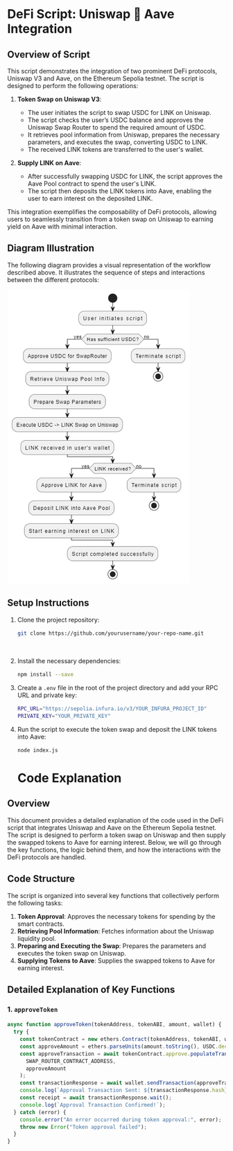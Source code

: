 # DeFi Script: Uniswap 🤝 Aave Integration

## Overview of Script

This script demonstrates the integration of two prominent DeFi protocols, Uniswap V3 and Aave, on the Ethereum Sepolia testnet. The script is designed to perform the following operations:

1. **Token Swap on Uniswap V3**:
   - The user initiates the script to swap USDC for LINK on Uniswap.
   - The script checks the user’s USDC balance and approves the Uniswap Swap Router to spend the required amount of USDC.
   - It retrieves pool information from Uniswap, prepares the necessary parameters, and executes the swap, converting USDC to LINK.
   - The received LINK tokens are transferred to the user's wallet.

2. **Supply LINK on Aave**:
   - After successfully swapping USDC for LINK, the script approves the Aave Pool contract to spend the user's LINK.
   - The script then deposits the LINK tokens into Aave, enabling the user to earn interest on the deposited LINK.

This integration exemplifies the composability of DeFi protocols, allowing users to seamlessly transition from a token swap on Uniswap to earning yield on Aave with minimal interaction.

## Diagram Illustration

The following diagram provides a visual representation of the workflow described above. It illustrates the sequence of steps and interactions between the different protocols:

![Flowchart](./Images/Flowchart.drawio.png)

## Setup Instructions

1. Clone the project repository:
   ```bash
   git clone https://github.com/yourusername/your-repo-name.git




2. Install the necessary dependencies:
   ```bash
   npm install --save
   ```

3. Create a `.env` file in the root of the project directory and add your RPC URL and private key:
   ```bash
   RPC_URL="https://sepolia.infura.io/v3/YOUR_INFURA_PROJECT_ID"
   PRIVATE_KEY="YOUR_PRIVATE_KEY"
   ```

4. Run the script to execute the token swap and deposit the LINK tokens into Aave:
   ```bash
   node index.js
   ```

   # Code Explanation

## Overview

This document provides a detailed explanation of the code used in the DeFi script that integrates Uniswap and Aave on the Ethereum Sepolia testnet. The script is designed to perform a token swap on Uniswap and then supply the swapped tokens to Aave for earning interest. Below, we will go through the key functions, the logic behind them, and how the interactions with the DeFi protocols are handled.

## Code Structure

The script is organized into several key functions that collectively perform the following tasks:

1. **Token Approval**: Approves the necessary tokens for spending by the smart contracts.
2. **Retrieving Pool Information**: Fetches information about the Uniswap liquidity pool.
3. **Preparing and Executing the Swap**: Prepares the parameters and executes the token swap on Uniswap.
4. **Supplying Tokens to Aave**: Supplies the swapped tokens to Aave for earning interest.

## Detailed Explanation of Key Functions

### 1. `approveToken`

```javascript
async function approveToken(tokenAddress, tokenABI, amount, wallet) {
  try {
    const tokenContract = new ethers.Contract(tokenAddress, tokenABI, wallet);
    const approveAmount = ethers.parseUnits(amount.toString(), USDC.decimals);
    const approveTransaction = await tokenContract.approve.populateTransaction(
      SWAP_ROUTER_CONTRACT_ADDRESS,
      approveAmount
    );
    const transactionResponse = await wallet.sendTransaction(approveTransaction);
    console.log(`Approval Transaction Sent: ${transactionResponse.hash}`);
    const receipt = await transactionResponse.wait();
    console.log(`Approval Transaction Confirmed!`);
  } catch (error) {
    console.error("An error occurred during token approval:", error);
    throw new Error("Token approval failed");
  }
}


